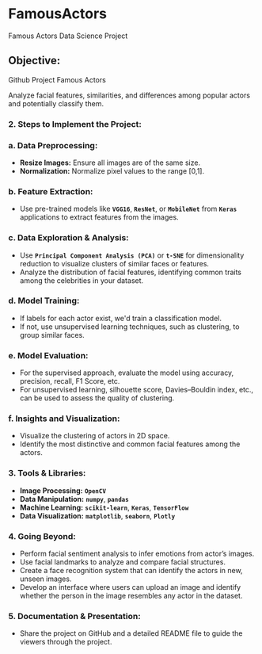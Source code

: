 # FamousActors
Famous Actors Data Science Project

## **Objective:**

Github Project Famous Actors

Analyze facial features, similarities, and differences among popular actors and potentially classify them.

### **2. Steps to Implement the Project:**

### **a. Data Preprocessing:**

- **Resize Images:** Ensure all images are of the same size.
- **Normalization:** Normalize pixel values to the range [0,1].

### **b. Feature Extraction:**

- Use pre-trained models like **`VGG16`**, **`ResNet`**, or **`MobileNet`** from **`Keras`** applications to extract features from the images.

### **c. Data Exploration & Analysis:**

- Use **`Principal Component Analysis (PCA)`** or **`t-SNE`** for dimensionality reduction to visualize clusters of similar faces or features.
- Analyze the distribution of facial features, identifying common traits among the celebrities in your dataset.

### **d. Model Training:**

- If labels for each actor exist, we'd train a classification model.
- If not, use unsupervised learning techniques, such as clustering, to group similar faces.

### **e. Model Evaluation:**

- For the supervised approach, evaluate the model using accuracy, precision, recall, F1 Score, etc.
- For unsupervised learning, silhouette score, Davies–Bouldin index, etc., can be used to assess the quality of clustering.

### **f. Insights and Visualization:**

- Visualize the clustering of actors in 2D space.
- Identify the most distinctive and common facial features among the actors.

### **3. Tools & Libraries:**

- **Image Processing:** **`OpenCV`**
- **Data Manipulation:** **`numpy`**, **`pandas`**
- **Machine Learning:** **`scikit-learn`**, **`Keras`**, **`TensorFlow`**
- **Data Visualization:** **`matplotlib`**, **`seaborn`**, **`Plotly`**

### **4. Going Beyond:**

- Perform facial sentiment analysis to infer emotions from actor’s images.
- Use facial landmarks to analyze and compare facial structures.
- Create a face recognition system that can identify the actors in new, unseen images.
- Develop an interface where users can upload an image and identify whether the person in the image resembles any actor in the dataset.

### **5. Documentation & Presentation:**

- Share the project on GitHub and a detailed README file to guide the viewers through the project.
